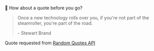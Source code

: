 📣 How about a quote before you go?

> Once a new technology rolls over you, if you're not part of the steamroller, you're part of the road.
>
> <p>- Stewart Brand</p>

Quote requested from [Random Quotes API](https://github.com/lukePeavey/quotable)

